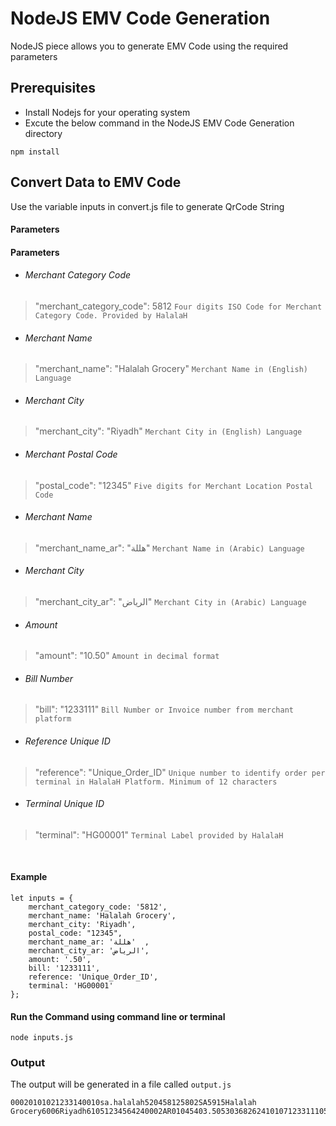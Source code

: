 # NodeJS EMV Code Generation
NodeJS piece allows you to generate EMV Code using the required parameters


## Prerequisites

- Install Nodejs for your operating system
- Excute the below command  in the NodeJS EMV Code Generation directory
```
npm install
```


## Convert Data to EMV Code

Use the variable inputs in convert.js file to generate QrCode String

#### Parameters
#### Parameters
- ###### Merchant Category Code
> "merchant_category_code": 5812 `Four digits ISO Code for Merchant Category Code. Provided by HalalaH` 

- ###### Merchant Name
> "merchant_name": "Halalah Grocery" `Merchant Name in (English) Language`

- ###### Merchant City
> "merchant_city": "Riyadh" `Merchant City in (English) Language`

- ###### Merchant Postal Code
> "postal_code": "12345" `Five digits for Merchant Location Postal Code`

- ###### Merchant Name
> "merchant_name_ar": "هللة" `Merchant Name in (Arabic) Language`

- ###### Merchant City
> "merchant_city_ar": "الرياض" `Merchant City in (Arabic) Language`

- ###### Amount
> "amount": "10.50" `Amount in decimal format`

- ###### Bill Number
> "bill": "1233111" `Bill Number or Invoice number from merchant platform`

- ###### Reference Unique ID
> "reference": "Unique_Order_ID" `Unique number to identify order per terminal in HalalaH Platform. Minimum of 12 characters`

- ###### Terminal Unique ID
> "terminal": "HG00001" `Terminal Label provided by HalalaH`

<br />


#### Example 
```
let inputs = {
    merchant_category_code: '5812',
    merchant_name: 'Halalah Grocery',
    merchant_city: 'Riyadh',
    postal_code: "12345",
    merchant_name_ar: 'هللة'  ,
    merchant_city_ar: 'الرياض',
    amount: '.50',
    bill: '1233111',
    reference: 'Unique_Order_ID',
    terminal: 'HG00001'
};
```
#### Run the Command using command line or terminal
```
node inputs.js
```

### Output
The output will be generated in a file called `output.js`
```
00020101021233140010sa.halalah520458125802SA5915Halalah Grocery6006Riyadh61051234564240002AR0104هللة0206الرياض5403.5053036826241010712331110515Unique_Order_ID0707HG0000163043160
```
